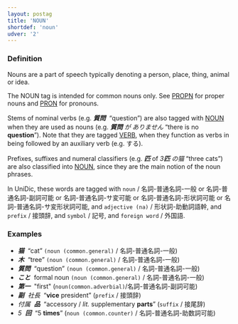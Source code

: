 ```yaml
---
layout: postag
title: 'NOUN'
shortdef: 'noun'
udver: '2'
---
```


### Definition
Nouns are a part of speech typically denoting a person, place, thing, animal or idea.

The NOUN tag is intended for common nouns only. See [PROPN]() for proper nouns and [PRON]() for pronouns.

Stems of nominal verbs (e.g. _<b>質問</b>&nbsp;_ “question”) are also tagged with
[NOUN]() when they are used as nouns (e.g. _<b>質問</b> が ありません_
“there is no <b>question</b>”).
Note that they are tagged [VERB](), when they function as verbs in being followed by an auxiliary verb (e.g. する).

Prefixes, suffixes and numeral classifiers (e.g. _<b>匹</b>_ of _3<b>匹</b> の猫_ “three cats”) are also classified into [NOUN](), since they are the main notion of the noun phrases.

In UniDic, these words are tagged with `noun` / 名詞-普通名詞-一般 or 名詞-普通名詞-副詞可能 or 名詞-普通名詞-サ変可能 or 名詞-普通名詞-形状詞可能 or 名詞-普通名詞-サ変形状詞可能, and `adjective (na)` / 形状詞-助動詞語幹, and `prefix` / 接頭辞, and `symbol` / 記号, and `foreign word` / 外国語.

### Examples

- _<b>猫</b>&nbsp;_ “cat” `(noun (common.general)` / 名詞-普通名詞-一般)
- _<b>木</b>&nbsp;_ “tree” `(noun (common.general)` / 名詞-普通名詞-一般)
- _<b>質問</b>&nbsp;_ “question” `(noun (common.general)` / 名詞-普通名詞-一般)
- _<b>こと</b>&nbsp;_  formal noun `(noun (common.general)` / 名詞-普通名詞-一般)
- _<b>第一</b>&nbsp;_  "first" (`noun(common.adverbial)`/名詞-普通名詞-副詞可能)
- _<b>副</b>&nbsp; 社長&nbsp;_ “<b>vice</b> president” (`prefix` / 接頭辞)
- _付属&nbsp; <b>品</b>&nbsp;_ “accessory / _lit._ supplementary <b>parts</b>” (`suffix` / 接尾辞)
- _5&nbsp; <b>回</b>&nbsp;_ “5 <b>times</b>” (`noun (common.counter)` / 名詞-普通名詞-助数詞可能)
